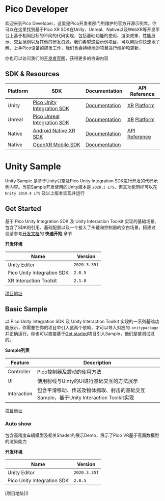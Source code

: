 # Pico Developer
欢迎来到Pico Developer，这里是Pico开发者部门所维护的官方开源示例库。你可以在这里找到基于Pico XR SDK在Unity、Unreal、Native以及WebXR等开发平台上基于相同目标的不同的代码实现，包括基础功能的使用、渲染效果、性能展示、交互范例以及其他的研发资源。我们希望这些示例项目，可以帮助你快速地了解、上手Pico设备的研发工作，我们也会持续地对项目进行维护和更新。

你也可以访问我们的[开发者官网](https://developer.pico-interactive.com/)，获得更多的咨询内容


## SDK & Resources

|Platform |  SDK | Documentation | API Reference|
|  ----   | ---- |      ----     |     ----     |
| Unity   | [Pico Unity Integration SDK](https://developer.pico-interactive.com/sdk?deviceId=1&platformId=1&itemId=12) | [Documentation](https://developer.pico-interactive.com/document/unity)|[XR](https://pdocor.pico-interactive.com/reference/unity/xr/2.05/) [Platform](https://pdocor.pico-interactive.com/reference/unity/platform/1.0/)|
| Unreal  | [Pico Unreal Integration SDK](https://developer.pico-interactive.com/sdk?deviceId=1&platformId=2&itemId=13)| [Documentation](https://developer.pico-interactive.com/document/unreal)|[XR](https://pdocor.pico-interactive.com/reference/unreal/xr/12832/240774/) [Platform](https://pdocor.pico-interactive.com/reference/unreal/platform/1.0/)|
| Native  | [Android Native XR SDK](https://developer.pico-interactive.com/sdk?deviceId=1&platformId=3&itemId=16)| [Documentation](https://developer.pico-interactive.com/docs/native/en/13158/android-native-xr-quickstart/#overview)|[API Reference](https://pdocor.pico-interactive.com/reference/native/xr/2.0.1/)|
| Native  | [OpenXR Mobile SDK](https://developer.pico-interactive.com/sdk?deviceId=1&platformId=3&itemId=11)| [Documentation](https://developer.pico-interactive.com/docs/native/en/13158/openxr-mobile-sdk-overview/#introduction-to-openxr)||



# Unity Sample
Unity Sample 是基于Unity引擎及Pico Unity Integration SDK进行开发的代码示例内容。当前Sample开发使用的Unity版本是 `2020.3 LTS`，但其功能同样可以在 `Unity 2019.4 LTS` 及以上版本实现并运行

## Get Started

基于 Pico Unity Integration SDK 及 Unity Interaction Toolkit 实现的基础场景，包含了SDK的引用、基础配置以及一个接入了头戴和控制器的空白场景，搭建过程请参考[开发文档](https://developer.pico-interactive.com/document/unity)的 **快速开始** 章节

**开发环境**

| Name  | Version    |
| ----  |  ----      |
| Unity Editor | `2020.3.35f` |
| Pico Unity Integration SDK | `2.0.5` |
| XR Interaction Toolkit | `2.1.0` |

[项目地址]()


## Basic Sample

以 Pico Unity Integration SDK 及 Unity Interaction Toolkit 实现的一系列基础功能展示，你需要在你的项目中引入这两个依赖，才可以导入对应的`.unitypackage`并正确运行。你也可以直接基于[Get started]()项目引入Sample，他们是被测试过的。

**Sample列表**

| Feature | Description |
| -----   |    ----     |
| Controller   |  Pico控制器及震动的使用方法  |
| UI      |  使用射线与Uinty的UI进行基础交互的方法展示  |
| Interaction |  包含平滑移动、传送及物体抓取、射击的基础交互Sample，基于Unity Interaction Toolkit实现 |


[项目地址]()


### Auto show

包含高精度车辆模型及相关Shader的展示Demo，展示了Pico VR基于高面数模型的渲染能力

**开发环境**

| Name  | Version    |
| ----  |  ----      |
| Unity Editor | `2020.3.35f` |
| Pico Unity Integration SDK | `2.0.5` |

[项目地址|()

